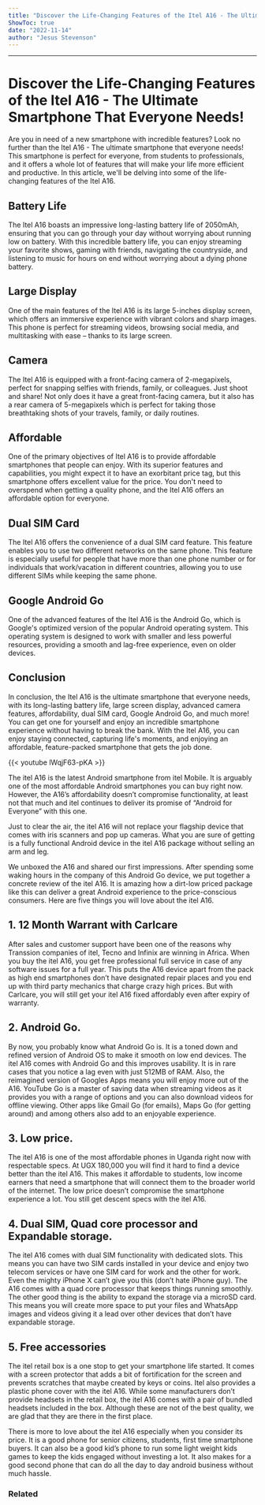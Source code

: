 ```yaml
---
title: "Discover the Life-Changing Features of the Itel A16 - The Ultimate Smartphone That Everyone Needs!"
ShowToc: true 
date: "2022-11-14"
author: "Jesus Stevenson"
---
```

*****
# Discover the Life-Changing Features of the Itel A16 - The Ultimate Smartphone That Everyone Needs!

Are you in need of a new smartphone with incredible features? Look no further than the Itel A16 - The ultimate smartphone that everyone needs! This smartphone is perfect for everyone, from students to professionals, and it offers a whole lot of features that will make your life more efficient and productive. In this article, we'll be delving into some of the life-changing features of the Itel A16.

## Battery Life

The Itel A16 boasts an impressive long-lasting battery life of 2050mAh, ensuring that you can go through your day without worrying about running low on battery. With this incredible battery life, you can enjoy streaming your favorite shows, gaming with friends, navigating the countryside, and listening to music for hours on end without worrying about a dying phone battery.

## Large Display

One of the main features of the Itel A16 is its large 5-inches display screen, which offers an immersive experience with vibrant colors and sharp images. This phone is perfect for streaming videos, browsing social media, and multitasking with ease – thanks to its large screen.

## Camera

The Itel A16 is equipped with a front-facing camera of 2-megapixels, perfect for snapping selfies with friends, family, or colleagues. Just shoot and share! Not only does it have a great front-facing camera, but it also has a rear camera of 5-megapixels which is perfect for taking those breathtaking shots of your travels, family, or daily routines.

## Affordable

One of the primary objectives of Itel A16 is to provide affordable smartphones that people can enjoy. With its superior features and capabilities, you might expect it to have an exorbitant price tag, but this smartphone offers excellent value for the price. You don't need to overspend when getting a quality phone, and the Itel A16 offers an affordable option for everyone.

## Dual SIM Card

The Itel A16 offers the convenience of a dual SIM card feature. This feature enables you to use two different networks on the same phone. This feature is especially useful for people that have more than one phone number or for individuals that work/vacation in different countries, allowing you to use different SIMs while keeping the same phone.

## Google Android Go

One of the advanced features of the Itel A16 is the Android Go, which is Google's optimized version of the popular Android operating system. This operating system is designed to work with smaller and less powerful resources, providing a smooth and lag-free experience, even on older devices.

## Conclusion

In conclusion, the Itel A16 is the ultimate smartphone that everyone needs, with its long-lasting battery life, large screen display, advanced camera features, affordability, dual SIM card, Google Android Go, and much more! You can get one for yourself and enjoy an incredible smartphone experience without having to break the bank. With the Itel A16, you can enjoy staying connected, capturing life's moments, and enjoying an affordable, feature-packed smartphone that gets the job done.

{{< youtube lWqjF63-pKA >}} 



The itel A16 is the latest Android smartphone from itel Mobile. It is arguably one of the most affordable Android smartphones you can buy right now. However, the A16’s affordability doesn’t compromise functionality, at least not that much and itel continues to deliver its promise of “Android for Everyone” with this one.
 
Just to clear the air, the itel A16 will not replace your flagship device that comes with iris scanners and pop up cameras. What you are sure of getting is a fully functional Android device in the itel A16 package without selling an arm and leg.
 
We unboxed the A16 and shared our first impressions. After spending some waking hours in the company of this Android Go device, we put together a concrete review of the itel A16. It is amazing how a dirt-low priced package like this can deliver a great Android experience to the price-conscious consumers. Here are five things you will love about the itel A16.
 
## 1. 12 Month Warrant with Carlcare
 
After sales and
customer support have been one of the reasons why Transsion companies of itel,
Tecno and Infinix are winning in Africa. When you buy the itel A16, you get
free professional full service in case of any software issues for a full year.
This puts the A16 device apart from the pack as high end smartphones don’t have
designated repair places and you end up with third party mechanics that charge
crazy high prices. But with Carlcare, you will still get your itel A16 fixed affordably
even after expiry of warranty.
 
## 2. Android Go.
 
By now, you
probably know what Android Go is. It is a toned down and refined version of
Android OS to make it smooth on low end devices. The itel A16 comes with
Android Go and this improves usability. It is in rare cases that you notice a
lag even with just 512MB of RAM. Also, the reimagined version of Googles Apps
means you will enjoy more out of the A16. YouTube Go is a master of saving data
when streaming videos as it provides you with a range of options and you can
also download videos for offline viewing. Other apps like Gmail Go (for
emails), Maps Go (for getting around) and among others also add to an enjoyable
experience.
 
## 3. Low price.
 
The itel A16 is
one of the most affordable phones in Uganda right now with respectable specs.
At UGX 180,000 you will find it hard to find a device better than the itel A16.
This makes it affordable to students, low income earners that need a smartphone
that will connect them to the broader world of the internet. The low price
doesn’t compromise the smartphone experience a lot. You still get descent specs
with the itel A16.
 
## 4. Dual SIM, Quad core processor and Expandable storage.
 
The itel A16
comes with dual SIM functionality with dedicated slots. This means you can have
two SIM cards installed in your device and enjoy two telecom services or have
one SIM card for work and the other for work. Even the mighty iPhone X can’t
give you this (don’t hate iPhone guy). The A16 comes with a quad core processor
that keeps things running smoothly. The other good thing is the ability to
expand the storage via a microSD card. This means you will create more space to
put your files and WhatsApp images and videos giving it a lead over other
devices that don’t have expandable storage.
 
## 5. Free accessories
 
The itel retail
box is a one stop to get your smartphone life started. It comes with a screen
protector that adds a bit of fortification for the screen and prevents
scratches that maybe created by keys or coins. Itel also provides a plastic phone
cover with the itel A16. While some manufacturers don’t provide headsets in the
retail box, the itel A16 comes with a pair of bundled headsets included in the
box. Although these are not of the best quality, we are glad that they are
there in the first place.
 
There is more to love about the
itel A16 especially when you consider its price. It is a good phone for senior
citizens, students, first time smartphone buyers. It can also be a good kid’s
phone to run some light weight kids games to keep the kids engaged without investing
a lot. It also makes for a good second phone that can do all the day to day android
business without much hassle. 
 
### Related



